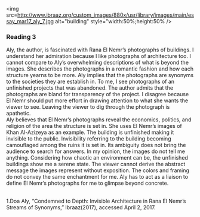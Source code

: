 <img src=http://www.ibraaz.org/custom_images/880x/usr/library/images/main/essay_mar17_aly_7.jpg alt="building" style="width:50%;height:50% />

<h3> Reading 3 </h3>

<p>
Aly, the author, is fascinated with Rana El Nemr’s photographs of buildings. I understand her admiration because I like photographs of architecture too. I cannot compare to Aly’s overwhelming descriptions of what is beyond the images. She describes the photographs in a romantic fashion and how each structure yearns to be more. Aly implies that the photographs are synonyms to the societies they are establish in. To me, I see photographs of an unfinished projects that was abandoned. The author admits that the photographs are bland for transparency of the project. I disagree because El Nemr should put more effort in drawing attention to what she wants the viewer to see. Leaving the viewer to dig through the photograph is apathetic.
<br>
Aly believes that El Nemr’s photographs reveal the economics, politics, and religion of the area the structure is set in. She uses El Nemr’s images of Khan Al-Azizeya as an example. The building is unfinished making it invisible to the public. Invisibility referring to the building becoming camouflaged among the ruins it is set in. Its ambiguity does not bring the audience to search for answers. In my opinion, the images do not tell me anything. Considering how chaotic an environment can be, the unfinished buildings show me a serene state. The viewer cannot derive the abstract message the images represent without exposition. The colors and framing do not convey the same enchantment for me. Aly has to act as a liaison to define El Nemr’s photographs for me to glimpse beyond concrete.
</p>
<br>
1.Doa Aly, “Condemned to Depth: Invisible Architecture in Rana El Nemr’s Streams of Synonyms,” Ibraaz(2017), accessed April 2, 2017.
